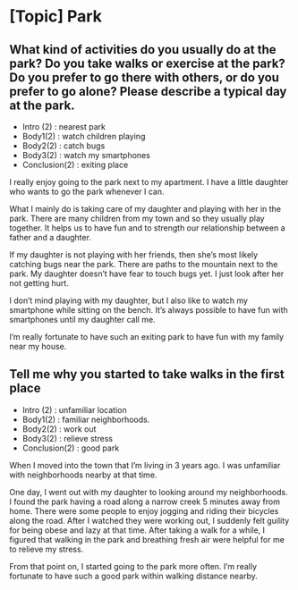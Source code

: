 # [Topic] Park


## What kind of activities do you usually do at the park? Do you take walks or exercise at the park? Do you prefer to go there with others, or do you prefer to go alone? Please describe a typical day at the park.

- Intro (2) : nearest park
- Body1(2) : watch children playing
- Body2(2) : catch bugs 
- Body3(2) : watch my smartphones 
- Conclusion(2) : exiting place

I really enjoy going to the park next to my apartment. I have a little daughter who wants to go the park whenever I can.

What I mainly do is taking care of my daughter and playing with her in the park.  There are many children from my town and so they usually play together. It helps us to have fun and to strength our relationship between a father and a daughter. 

If my daughter is not playing with her friends, then she’s most likely catching bugs near the park. There are paths to the mountain next to the park. My daughter doesn’t have fear to touch bugs yet. I just look after her not getting hurt.

I don’t mind playing with my daughter, but I also like to watch my smartphone while sitting on the bench. It’s always possible to have fun with smartphones until my daughter call me. 

I’m really fortunate to have such an exiting park to have fun with my family near my house. 

## Tell me why you started to take walks in the first place

- Intro (2) : unfamiliar location
- Body1(2) : familiar neighborhoods.
- Body2(2) : work out
- Body3(2) : relieve stress
- Conclusion(2) : good park

When I moved into the town that I’m living in 3 years ago. I was unfamiliar with  neighborhoods nearby at that time.

One day, I went out with my daughter to looking around my neighborhoods. I found the park having a road along a narrow creek 5 minutes away from home. There were some people to enjoy jogging and riding their bicycles along the road. After I watched they were working out, I suddenly felt guility for being obese and lazy at that time. After taking a walk for a while, I figured that walking in the park and breathing fresh air were helpful for me to relieve my stress.

From that point on, I started going to the park more often. I’m really fortunate to have such a good park within walking distance nearby.



